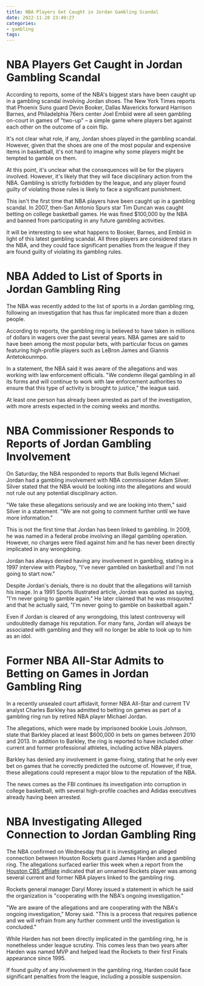 ```yaml
---
title: NBA Players Get Caught in Jordan Gambling Scandal
date: 2022-11-28 23:49:27
categories:
- gambling
tags:
---
```



#  NBA Players Get Caught in Jordan Gambling Scandal

According to reports, some of the NBA's biggest stars have been caught up in a gambling scandal involving Jordan shoes. The New York Times reports that Phoenix Suns guard Devin Booker, Dallas Mavericks forward Harrison Barnes, and Philadelphia 76ers center Joel Embiid were all seen gambling on-court in games of "two-up" – a simple game where players bet against each other on the outcome of a coin flip.

It's not clear what role, if any, Jordan shoes played in the gambling scandal. However, given that the shoes are one of the most popular and expensive items in basketball, it's not hard to imagine why some players might be tempted to gamble on them.

At this point, it's unclear what the consequences will be for the players involved. However, it's likely that they will face disciplinary action from the NBA. Gambling is strictly forbidden by the league, and any player found guilty of violating those rules is likely to face a significant punishment.

This isn't the first time that NBA players have been caught up in a gambling scandal. In 2007, then-San Antonio Spurs star Tim Duncan was caught betting on college basketball games. He was fined $100,000 by the NBA and banned from participating in any future gambling activities.

It will be interesting to see what happens to Booker, Barnes, and Embiid in light of this latest gambling scandal. All three players are considered stars in the NBA, and they could face significant penalties from the league if they are found guilty of violating its gambling rules.

#  NBA Added to List of Sports in Jordan Gambling Ring

The NBA was recently added to the list of sports in a Jordan gambling ring, following an investigation that has thus far implicated more than a dozen people.

According to reports, the gambling ring is believed to have taken in millions of dollars in wagers over the past several years. NBA games are said to have been among the most popular bets, with particular focus on games featuring high-profile players such as LeBron James and Giannis Antetokounmpo.

In a statement, the NBA said it was aware of the allegations and was working with law enforcement officials. "We condemn illegal gambling in all its forms and will continue to work with law enforcement authorities to ensure that this type of activity is brought to justice," the league said.

At least one person has already been arrested as part of the investigation, with more arrests expected in the coming weeks and months.

#  NBA Commissioner Responds to Reports of Jordan Gambling Involvement

On Saturday, the NBA responded to reports that Bulls legend Michael Jordan had a gambling involvement with NBA commissioner Adam Silver. Silver stated that the NBA would be looking into the allegations and would not rule out any potential disciplinary action.

"We take these allegations seriously and we are looking into them," said Silver in a statement. "We are not going to comment further until we have more information."

This is not the first time that Jordan has been linked to gambling. In 2009, he was named in a federal probe involving an illegal gambling operation. However, no charges were filed against him and he has never been directly implicated in any wrongdoing.

Jordan has always denied having any involvement in gambling, stating in a 1997 interview with Playboy, "I've never gambled on basketball and I'm not going to start now."

Despite Jordan's denials, there is no doubt that the allegations will tarnish his image. In a 1991 Sports Illustrated article, Jordan was quoted as saying, "I'm never going to gamble again." He later claimed that he was misquoted and that he actually said, "I'm never going to gamble on basketball again."

Even if Jordan is cleared of any wrongdoing, this latest controversy will undoubtedly damage his reputation. For many fans, Jordan will always be associated with gambling and they will no longer be able to look up to him as an idol.

#  Former NBA All-Star Admits to Betting on Games in Jordan Gambling Ring

In a recently unsealed court affidavit, former NBA All-Star and current TV analyst Charles Barkley has admitted to betting on games as part of a gambling ring run by retired NBA player Michael Jordan.

The allegations, which were made by imprisoned bookie Louis Johnson, state that Barkley placed at least $600,000 in bets on games between 2010 and 2013. In addition to Barkley, the ring is reported to have included other current and former professional athletes, including active NBA players.

Barkley has denied any involvement in game-fixing, stating that he only ever bet on games that he correctly predicted the outcome of. However, if true, these allegations could represent a major blow to the reputation of the NBA.

The news comes as the FBI continues its investigation into corruption in college basketball, with several high-profile coaches and Adidas executives already having been arrested.

#  NBA Investigating Alleged Connection to Jordan Gambling Ring

The NBA confirmed on Wednesday that it is investigating an alleged connection between Houston Rockets guard James Harden and a gambling ring. The allegations surfaced earlier this week when a report from the <a href="https://www.cbssports.com/nba/news/report-nba-investigating-connection-between-houston-rockets-guard-james-harden-gambling-ring/" target="_blank">Houston CBS affiliate</a> indicated that an unnamed Rockets player was among several current and former NBA players linked to the gambling ring.

Rockets general manager Daryl Morey issued a statement in which he said the organization is "cooperating with the NBA's ongoing investigation."

"We are aware of the allegations and are cooperating with the NBA's ongoing investigation," Morey said. "This is a process that requires patience and we will refrain from any further comment until the investigation is concluded."

While Harden has not been directly implicated in the gambling ring, he is nonetheless under league scrutiny. This comes less than two years after Harden was named MVP and helped lead the Rockets to their first Finals appearance since 1995.

If found guilty of any involvement in the gambling ring, Harden could face significant penalties from the league, including a possible suspension.